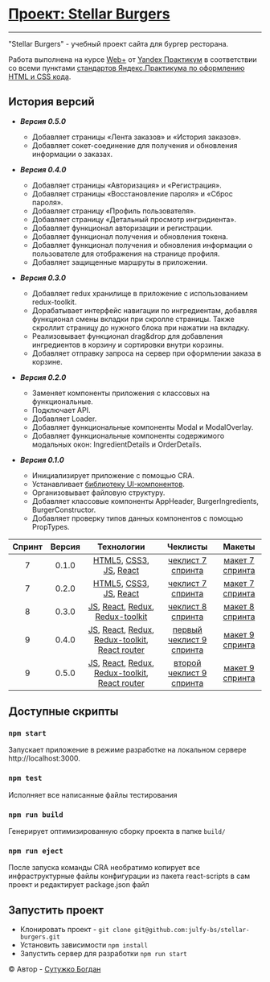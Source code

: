 # [Проект: Stellar Burgers](<https://github.com/julfy-bs/stellar-burgers>)

***
"Stellar Burgers" - учебный проект сайта для бургер ресторана.

Работа выполнена на курсе [Web+][yandex-practicum-web-plus] от [Yandex Практикум][yandex-practicum-url] в соответствии
со всеми пунктами [стандартов Яндекс.Практикума по оформлению HTML и CSS кода][yandex-styleguide].

## История версий

- ***Версия 0.5.0***

    - Добавляет страницы «Лента заказов» и «История заказов».
    - Добавляет сокет-соединение для получения и обновления информации о заказах.


- ***Версия 0.4.0***

    - Добавляет страницы «Авторизация» и «Регистрация».
    - Добавляет страницы «Восстановление пароля» и «Сброс пароля».
    - Добавляет страницу «Профиль пользователя».
    - Добавляет страницу «Детальный просмотр ингридиента».
    - Добавляет функционал авторизации и регистрации.
    - Добавляет функционал получения и обновления токена.
    - Добавляет функционал получения и обновления информации о пользователе для отображения на странице профиля.
    - Добавляет защищенные маршруты в приложении.


- ***Версия 0.3.0***

    - Добавляет redux хранилище в приложение с использованием redux-toolkit.
    - Дорабатывает интерфейс навигации по ингредиентам, добавляя функционал смены вкладки при скролле страницы. Также
      скроллит страницу до нужного блока при нажатии на вкладку.
    - Реализовывает функционал drag&drop для добавления ингредиентов в корзину и сортировки внутри корзины.
    - Добавляет отправку запроса на сервер при оформлении заказа в корзине.


- ***Версия 0.2.0***

    - Заменяет компоненты приложения с классовых на функциональные.
    - Подключает API.
    - Добавляет Loader.
    - Добавляет функциональные компоненты Modal и ModalOverlay.
    - Добавляет функциональные компоненты содержимого модальных окон: IngredientDetails и OrderDetails.


- ***Версия 0.1.0***

    - Инициализирует приложение с помощью CRA.
    - Устанавливает [библиотеку UI-компонентов][project-ui-library].
    - Организовывает файловую структуру.
    - Добавляет классовые компоненты AppHeader, BurgerIngredients, BurgerConstructor.
    - Добавляет проверку типов данных компонентов с помощью PropTypes.

| Спринт | Версия |                                                               Технологии                                                                |                     Чеклисты                      |               Макеты               |
|:------:|:------:|:---------------------------------------------------------------------------------------------------------------------------------------:|:-------------------------------------------------:|:----------------------------------:|
|   7    | 0.1.0  |                                [HTML5][tech-html], [CSS3][tech-css], [JS][tech-js], [React][tech-react]                                 |     [чеклист 7 спринта][project-checklist-1]      | [макет 7 спринта][project-figma-1] |
|   7    | 0.2.0  |                                [HTML5][tech-html], [CSS3][tech-css], [JS][tech-js], [React][tech-react]                                 |     [чеклист 7 спринта][project-checklist-1]      | [макет 7 спринта][project-figma-1] |
|   8    | 0.3.0  |                      [JS][tech-js], [React][tech-react], [Redux][tech-redux], [Redux-toolkit][tech-redux-toolkit]                       |     [чеклист 8 спринта][project-checklist-2]      | [макет 8 спринта][project-figma-2] |
|   9    | 0.4.0  |     [JS][tech-js], [React][tech-react], [Redux][tech-redux], [Redux-toolkit][tech-redux-toolkit], [React router][tech-react-router]     | [первый чеклист 9 спринта][project-checklist-3-1] | [макет 9 спринта][project-figma-3] |
|   9    | 0.5.0  |     [JS][tech-js], [React][tech-react], [Redux][tech-redux], [Redux-toolkit][tech-redux-toolkit], [React router][tech-react-router]     | [второй чеклист 9 спринта][project-checklist-3-1] | [макет 9 спринта][project-figma-3] |

## Доступные скрипты

### `npm start`

Запускает приложение в режиме разработке на локальном сервере http://localhost:3000.

### `npm test`

Исполняет все написанные файлы тестирования

### `npm run build`

Генерирует оптимизированную сборку проекта в папке `build/`

### `npm run eject`

После запуска команды CRA необратимо копирует все инфраструктурные файлы конфигурации из пакета react-scripts в сам
проект и редактирует package.json файл

## Запустить проект

- Клонировать проект - `git clone git@github.com:julfy-bs/stellar-burgers.git`
- Установить зависимости `npm install`
- Запустить сервер для разработки `npm run start`

&copy; Автор - [Сутужко Богдан][author-github]

[//]: # 'Общие переменные для проектов Yandex'

[yandex-practicum-web-plus]: https://practicum.yandex.ru/promo/long-courses/web

[yandex-practicum-url]: https://practicum.yandex.ru/

[yandex-styleguide]: https://code.s3.yandex.net/web-developer/static/design-rules/index.html

[//]: # 'Общие переменные автора'

[author-github]: https://github.com/julfy-bs

[//]: # 'Переменные приложения'

[project-checklist-1]: https://code.s3.yandex.net/web-plus/checklists/checklist_pdf/checklist_7.pdf

[project-checklist-2]: https://code.s3.yandex.net/web-plus/checklists/checklist_pdf/checklist_8.pdf

[project-checklist-3-1]: https://code.s3.yandex.net/web-plus/checklists/checklist_pdf/checklist_9-1.pdf

[project-checklist-3-2]: https://code.s3.yandex.net/web-plus/checklists/checklist_pdf/checklist_9-2.pdf

[project-checklist-4]: https://code.s3.yandex.net/web-plus/checklists/checklist_pdf/checklist_10.pdf

[project-figma-1]: https://www.figma.com/file/zFGN2O5xktHl9VmoOieq5E/React-_-%D0%9F%D1%80%D0%BE%D0%B5%D0%BA%D1%82%D0%BD%D1%8B%D0%B5-%D0%B7%D0%B0%D0%B4%D0%B0%D1%87%D0%B8_external_link?node-id=0%3A1

[project-figma-2]: https://www.figma.com/file/ocw9a6hNGeAejl4F3G9fp8/React-_-%D0%9F%D1%80%D0%BE%D0%B5%D0%BA%D1%82%D0%BD%D1%8B%D0%B5-%D0%B7%D0%B0%D0%B4%D0%B0%D1%87%D0%B8-(3-%D0%BC%D0%B5%D1%81%D1%8F%D1%86%D0%B0)_external_link?type=design&node-id=2973-2131&t=yKnqfxFYJJXliLJ3-0

[project-figma-3]: https://www.figma.com/file/ocw9a6hNGeAejl4F3G9fp8/React-_-%D0%9F%D1%80%D0%BE%D0%B5%D0%BA%D1%82%D0%BD%D1%8B%D0%B5-%D0%B7%D0%B0%D0%B4%D0%B0%D1%87%D0%B8-(3-%D0%BC%D0%B5%D1%81%D1%8F%D1%86%D0%B0)_external_link?type=design&node-id=6291-2799&mode=design

[project-ui-library]: https://yandex-practicum.github.io/react-developer-burger-ui-components/docs/readme

[//]: # 'Переменные используемых технологий'

[tech-html]: https://html5.org/

[tech-css]: https://www.w3.org/Style/CSS/Overview.en.html

[tech-js]: https://www.javascript.com/

[tech-ts]: https://www.typescriptlang.org/

[tech-react]: https://react.dev/

[tech-react-router]: https://reactrouter.com/en/main

[tech-redux]: https://redux.js.org/

[tech-redux-toolkit]: https://redux-toolkit.js.org/